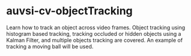 # auvsi-cv-objectTracking
Learn how to track an object across video frames. Object tracking using histogram based tracking, tracking occluded or hidden objects using a Kalman Filter, and multiple objects tracking are covered. An example of tracking a moving ball will be used.
